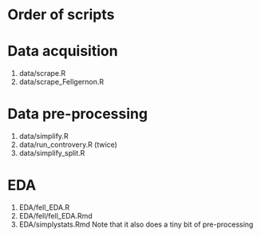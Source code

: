 Order of scripts
================

# Data acquisition

1. data/scrape.R
2. data/scrape_Fellgernon.R

# Data pre-processing

1. data/simplify.R
2. data/run_controvery.R (twice)
3. data/simplify_split.R

# EDA

1. EDA/fell_EDA.R
2. EDA/fell/fell_EDA.Rmd
3. EDA/simplystats.Rmd Note that it also does a tiny bit of pre-processing